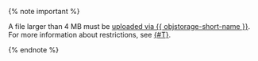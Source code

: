 {% note important %}

A file larger than 4 MB must be [uploaded via {{ objstorage-short-name }}](../../storage/operations/objects/upload.md). For more information about restrictions, see [{#T}](../../functions/concepts/limits.md).

{% endnote %}

